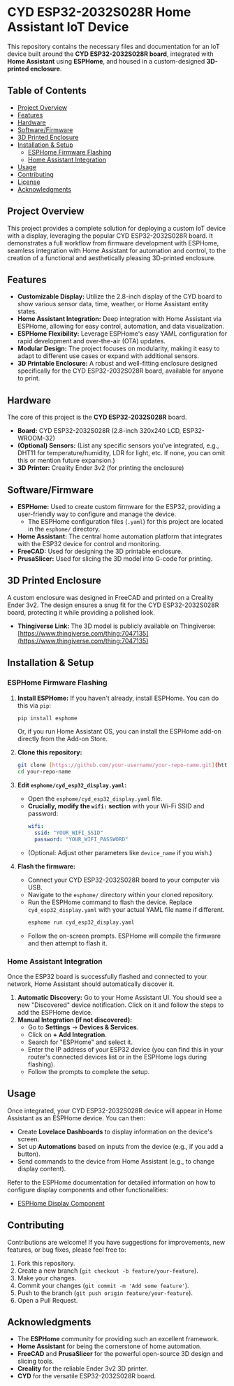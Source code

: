 # CYD ESP32-2032S028R Home Assistant IoT Device

This repository contains the necessary files and documentation for an IoT device built around the **CYD ESP32-2032S028R board**, integrated with **Home Assistant** using **ESPHome**, and housed in a custom-designed **3D-printed enclosure**.

## Table of Contents

- [Project Overview](#project-overview)
- [Features](#features)
- [Hardware](#hardware)
- [Software/Firmware](#softwarefirmware)
- [3D Printed Enclosure](#3d-printed-enclosure)
- [Installation & Setup](#installation--setup)
    - [ESPHome Firmware Flashing](#esphome-firmware-flashing)
    - [Home Assistant Integration](#home-assistant-integration)
- [Usage](#usage)
- [Contributing](#contributing)
- [License](#license)
- [Acknowledgments](#acknowledgments)

## Project Overview

This project provides a complete solution for deploying a custom IoT device with a display, leveraging the popular CYD ESP32-2032S028R board. It demonstrates a full workflow from firmware development with ESPHome, seamless integration with Home Assistant for automation and control, to the creation of a functional and aesthetically pleasing 3D-printed enclosure.

## Features

* **Customizable Display:** Utilize the 2.8-inch display of the CYD board to show various sensor data, time, weather, or Home Assistant entity states.
* **Home Assistant Integration:** Deep integration with Home Assistant via ESPHome, allowing for easy control, automation, and data visualization.
* **ESPHome Flexibility:** Leverage ESPHome's easy YAML configuration for rapid development and over-the-air (OTA) updates.
* **Modular Design:** The project focuses on modularity, making it easy to adapt to different use cases or expand with additional sensors.
* **3D Printable Enclosure:** A robust and well-fitting enclosure designed specifically for the CYD ESP32-2032S028R board, available for anyone to print.

## Hardware

The core of this project is the **CYD ESP32-2032S028R** board.

* **Board:** CYD ESP32-2032S028R (2.8-inch 320x240 LCD, ESP32-WROOM-32)
* **(Optional) Sensors:** (List any specific sensors you've integrated, e.g., DHT11 for temperature/humidity, LDR for light, etc. If none, you can omit this or mention future expansion.)
* **3D Printer:** Creality Ender 3v2 (for printing the enclosure)

## Software/Firmware

* **ESPHome:** Used to create custom firmware for the ESP32, providing a user-friendly way to configure and manage the device.
    * The ESPHome configuration files (`.yaml`) for this project are located in the `esphome/` directory.
* **Home Assistant:** The central home automation platform that integrates with the ESP32 device for control and monitoring.
* **FreeCAD:** Used for designing the 3D printable enclosure.
* **PrusaSlicer:** Used for slicing the 3D model into G-code for printing.

## 3D Printed Enclosure

A custom enclosure was designed in FreeCAD and printed on a Creality Ender 3v2. The design ensures a snug fit for the CYD ESP32-2032S028R board, protecting it while providing a polished look.

* **Thingiverse Link:** The 3D model is publicly available on Thingiverse: [https://www.thingiverse.com/thing:7047135](https://www.thingiverse.com/thing:7047135)

## Installation & Setup

### ESPHome Firmware Flashing

1.  **Install ESPHome:** If you haven't already, install ESPHome. You can do this via `pip`:
    ```bash
    pip install esphome
    ```
    Or, if you run Home Assistant OS, you can install the ESPHome add-on directly from the Add-on Store.

2.  **Clone this repository:**
    ```bash
    git clone [https://github.com/your-username/your-repo-name.git](https://github.com/your-username/your-repo-name.git)
    cd your-repo-name
    ```

3.  **Edit `esphome/cyd_esp32_display.yaml`:**
    * Open the `esphome/cyd_esp32_display.yaml` file.
    * **Crucially, modify the `wifi:` section** with your Wi-Fi SSID and password:
        ```yaml
        wifi:
          ssid: "YOUR_WIFI_SSID"
          password: "YOUR_WIFI_PASSWORD"
        ```
    * (Optional: Adjust other parameters like `device_name` if you wish.)

4.  **Flash the firmware:**
    * Connect your CYD ESP32-2032S028R board to your computer via USB.
    * Navigate to the `esphome/` directory within your cloned repository.
    * Run the ESPHome command to flash the device. Replace `cyd_esp32_display.yaml` with your actual YAML file name if different.
        ```bash
        esphome run cyd_esp32_display.yaml
        ```
    * Follow the on-screen prompts. ESPHome will compile the firmware and then attempt to flash it.

### Home Assistant Integration

Once the ESP32 board is successfully flashed and connected to your network, Home Assistant should automatically discover it.

1.  **Automatic Discovery:** Go to your Home Assistant UI. You should see a new "Discovered" device notification. Click on it and follow the steps to add the ESPHome device.
2.  **Manual Integration (if not discovered):**
    * Go to **Settings** -> **Devices & Services**.
    * Click on **+ Add Integration**.
    * Search for "ESPHome" and select it.
    * Enter the IP address of your ESP32 device (you can find this in your router's connected devices list or in the ESPHome logs during flashing).
    * Follow the prompts to complete the setup.

## Usage

Once integrated, your CYD ESP32-2032S028R device will appear in Home Assistant as an ESPHome device. You can then:

* Create **Lovelace Dashboards** to display information on the device's screen.
* Set up **Automations** based on inputs from the device (e.g., if you add a button).
* Send commands to the device from Home Assistant (e.g., to change display content).

Refer to the ESPHome documentation for detailed information on how to configure display components and other functionalities:
* [ESPHome Display Component](https://esphome.io/components/display/index.html)

## Contributing

Contributions are welcome! If you have suggestions for improvements, new features, or bug fixes, please feel free to:

1.  Fork this repository.
2.  Create a new branch (`git checkout -b feature/your-feature`).
3.  Make your changes.
4.  Commit your changes (`git commit -m 'Add some feature'`).
5.  Push to the branch (`git push origin feature/your-feature`).
6.  Open a Pull Request.

## Acknowledgments

* The **ESPHome** community for providing such an excellent framework.
* **Home Assistant** for being the cornerstone of home automation.
* **FreeCAD** and **PrusaSlicer** for the powerful open-source 3D design and slicing tools.
* **Creality** for the reliable Ender 3v2 3D printer.
* **CYD** for the versatile ESP32-2032S028R board.
